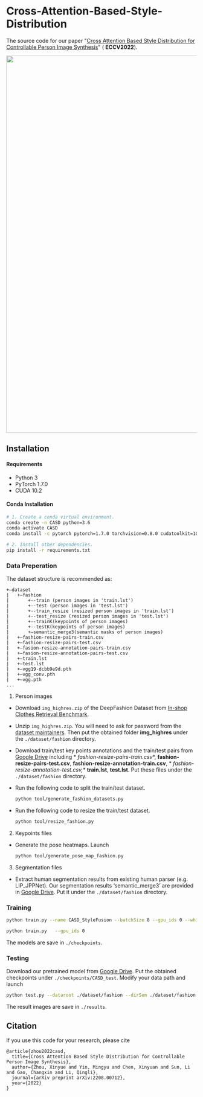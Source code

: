 # Cross-Attention-Based-Style-Distribution

The source code for our
paper "[Cross Attention Based Style Distribution for Controllable Person Image Synthesis](https://arxiv.org/abs/2208.00712)" (
**ECCV2022**).

<p align='center'>  
  <img src='https://github.com/xyzhouo/CASD/blob/main/head_img3_00.png' width='1000'/>
</p>

## Installation

#### Requirements

- Python 3
- PyTorch 1.7.0
- CUDA 10.2

#### Conda Installation

``` bash
# 1. Create a conda virtual environment.
conda create -n CASD python=3.6
conda activate CASD
conda install -c pytorch pytorch=1.7.0 torchvision=0.8.0 cudatoolkit=10.2

# 2. Install other dependencies.
pip install -r requirements.txt
```

### Data Preperation

The dataset structure is recommended as:

```
+—dataset
|   +—fashion
|       +--train (person images in 'train.lst')
|       +--test (person images in 'test.lst')
|       +--train_resize (resized person images in 'train.lst')
|       +--test_resize (resized person images in 'test.lst')
|       +--trainK(keypoints of person images)
|       +--testK(keypoints of person images)
|       +—semantic_merge3(semantic masks of person images)
|   +—fashion-resize-pairs-train.csv
|   +—fashion-resize-pairs-test.csv
|   +—fasion-resize-annotation-pairs-train.csv
|   +—fasion-resize-annotation-pairs-test.csv
|   +—train.lst
|   +—test.lst
|   +—vgg19-dcbb9e9d.pth
|   +—vgg_conv.pth
|   +—vgg.pth
...
```

1. Person images

- Download `img_highres.zip` of the DeepFashion Dataset
  from [In-shop Clothes Retrieval Benchmark](https://drive.google.com/drive/folders/0B7EVK8r0v71pYkd5TzBiclMzR00).

- Unzip `img_highres.zip`. You will need to ask for password from
  the [dataset maintainers](http://mmlab.ie.cuhk.edu.hk/projects/DeepFashion/InShopRetrieval.html). Then put the
  obtained folder **img_highres** under the `./dataset/fashion` directory.

- Download train/test key points annotations and the train/test pairs
  from [Google Drive](https://drive.google.com/drive/folders/1qGRZUJY7QipLRDNQ0lhCubDPsJxmX2jK?usp=sharing) including *
  *fashion-resize-pairs-train.csv**, **fashion-resize-pairs-test.csv**, **fashion-resize-annotation-train.csv**, *
  *fashion-resize-annotation-test.csv,** **train.lst**, **test.lst**. Put these files under the  `./dataset/fashion`
  directory.

- Run the following code to split the train/test dataset.

  ```bash
  python tool/generate_fashion_datasets.py
  ```

- Run the following code to resize the train/test dataset.

  ```bash
  python tool/resize_fashion.py
  ``` 


2. Keypoints files

- Generate the pose heatmaps. Launch
  ```bash
  python tool/generate_pose_map_fashion.py
  ```

3. Segmentation files

- Extract human segmentation results from existing human parser (e.g. LIP_JPPNet). Our segmentation results
  ‘semantic_merge3’ are provided
  in [Google Drive](https://drive.google.com/drive/folders/1qGRZUJY7QipLRDNQ0lhCubDPsJxmX2jK?usp=sharing). Put it under
  the ```./dataset/fashion``` directory.

### Training

```bash
python train.py --name CASD_StyleFusion --batchSize 8 --gpu_ids 0 --which_model_netG CASD_StyleFusion --checkpoints_dir ./checkpoints
```

```bash
python train.py   --gpu_ids 0 

```

The models are save in `./checkpoints`.

### Testing

Download our pretrained model
from [Google Drive](https://drive.google.com/drive/folders/1qGRZUJY7QipLRDNQ0lhCubDPsJxmX2jK?usp=sharing). Put the
obtained checkpoints under `./checkpoints/CASD_test`. Modify your data path and launch

```bash
python test.py --dataroot ./dataset/fashion --dirSem ./dataset/fashion --pairLst ./dataset/fashion/fashion-resize-pairs-test.csv --checkpoints_dir ./checkpoints --results_dir ./results --name CASD_test --phase test  --batchSize 1  --gpu_ids 0 --which_model_netG CASD --which_epoch 1000
```

The result images are save in `./results`.

## Citation

If you use this code for your research, please cite

```
@article{zhou2022casd,
  title={Cross Attention Based Style Distribution for Controllable Person Image Synthesis},
  author={Zhou, Xinyue and Yin, Mingyu and Chen, Xinyuan and Sun, Li and Gao, Changxin and Li, Qingli},
  journal={arXiv preprint arXiv:2208.00712},
  year={2022}
}
```



